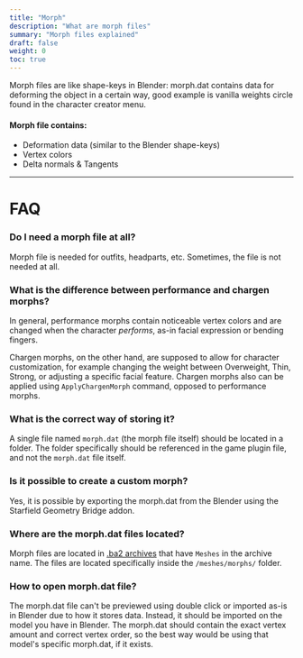 ```yaml
---
title: "Morph"
description: "What are morph files"
summary: "Morph files explained"
draft: false
weight: 0
toc: true
---
```


Morph files are like shape-keys in Blender: morph.dat contains data for deforming the object in a certain way, good example is vanilla weights circle found in the character creator menu.

#### Morph file contains:
- Deformation data (similar to the Blender shape-keys)
- Vertex colors
- Delta normals & Tangents

___

# FAQ

### Do I need a morph file at all?
Morph file is needed for outfits, headparts, etc. Sometimes, the file is not needed at all.

### What is the difference between performance and chargen morphs?
In general, performance morphs contain noticeable vertex colors and are changed when the character *performs*, as-in facial expression or bending fingers.

Chargen morphs, on the other hand, are supposed to allow for character customization, for example changing the weight between Overweight, Thin, Strong, or adjusting a specific facial feature. Chargen morphs also can be applied using `ApplyChargenMorph` command, opposed to performance morphs.

### What is the correct way of storing it?
A single file named `morph.dat` (the morph file itself) should be located in a folder. The folder specifically should be referenced in the game plugin file, and not the `morph.dat` file itself.

### Is it possible to create a custom morph?
Yes, it is possible by exporting the morph.dat from the Blender using the Starfield Geometry Bridge addon.

### Where are the morph.dat files located?
Morph files are located in [.ba2 archives](/docs/tips/archives/) that have `Meshes` in the archive name. The files are located specifically inside the `/meshes/morphs/` folder.

### How to open morph.dat file?
The morph.dat file can't be previewed using double click or imported as-is in Blender due to how it stores data. Instead, it should be imported on the model you have in Blender. The morph.dat should contain the exact vertex amount and correct vertex order, so the best way would be using that model's specific morph.dat, if it exists.
